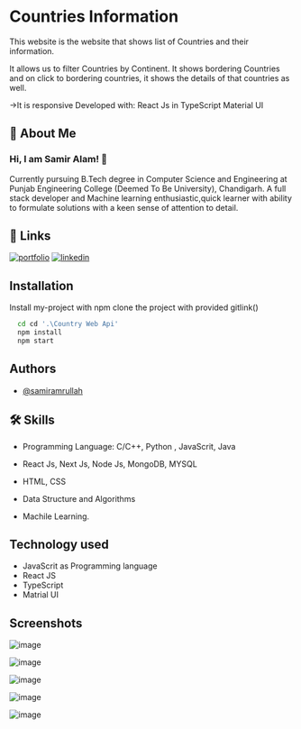 
# Countries Information

This website is the website that shows list of Countries and their information.

It allows us to filter Countries by Continent.
It shows bordering Countries and on click to bordering countries,
it shows the details of that countries as well.

->It is responsive
Developed with:
React Js in TypeScript
Material UI


## 🚀 About Me
### Hi, I am Samir Alam! 👋
Currently pursuing B.Tech degree in Computer Science and Engineering at Punjab Engineering College (Deemed To Be University), Chandigarh.
A full stack developer and Machine learning enthusiastic,quick learner with ability to formulate solutions with a keen sense of attention to detail. 


## 🔗 Links
[![portfolio](https://img.shields.io/badge/my_portfolio-000?style=for-the-badge&logo=ko-fi&logoColor=white)](https://github.com/samiramrullah)
[![linkedin](https://img.shields.io/badge/linkedin-0A66C2?style=for-the-badge&logo=linkedin&logoColor=white)](https://www.linkedin.com/in/samir-alam-52b59a12a/)


## Installation

Install my-project with npm
clone the project with provided gitlink()
```bash
  cd cd '.\Country Web Api'
  npm install
  npm start
```
 
    
## Authors

- [@samiramrullah](https://github.com/samiramrullah)


## 🛠 Skills
- Programming Language: C/C++, Python , JavaScrit, Java

- React Js, Next Js, Node Js, MongoDB, MYSQL

- HTML, CSS

- Data Structure and Algorithms

- Machile Learning.


## Technology used
- JavaScrit as Programming language
- React JS
- TypeScript
- Matrial UI
## Screenshots
![image](https://user-images.githubusercontent.com/74055996/176961382-941c18d2-5bd2-48d2-991f-b45458dd347a.png)

![image](https://user-images.githubusercontent.com/74055996/176961532-04888e2a-e2cb-4b6a-a7aa-887c103e636d.png)

![image](https://user-images.githubusercontent.com/74055996/176961641-a72c2203-7d8e-474d-b365-354aa15cee74.png)

![image](https://user-images.githubusercontent.com/74055996/176961689-69c84417-3978-49bb-b1fe-542bcce6a2cc.png)

![image](https://user-images.githubusercontent.com/74055996/176961746-7a0b163d-7542-4003-b76c-93e336f3fa12.png)
